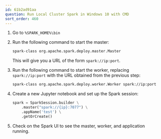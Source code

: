 ```yaml
---
id: 61b2ad91aa
question: Run Local Cluster Spark in Windows 10 with CMD
sort_order: 460
---
```


1. Go to `%SPARK_HOME%\bin`

2. Run the following command to start the master:

   ```bash
   spark-class org.apache.spark.deploy.master.Master
   ```
   
   This will give you a URL of the form `spark://ip:port`.

3. Run the following command to start the worker, replacing `spark://ip:port` with the URL obtained from the previous step:

   ```bash
   spark-class org.apache.spark.deploy.worker.Worker spark://ip:port
   ```

4. Create a new Jupyter notebook and set up the Spark session:

   ```python
   spark = SparkSession.builder \
       .master("spark://{ip}:7077") \
       .appName('test') \
       .getOrCreate()
   ```

5. Check on the Spark UI to see the master, worker, and application running.
